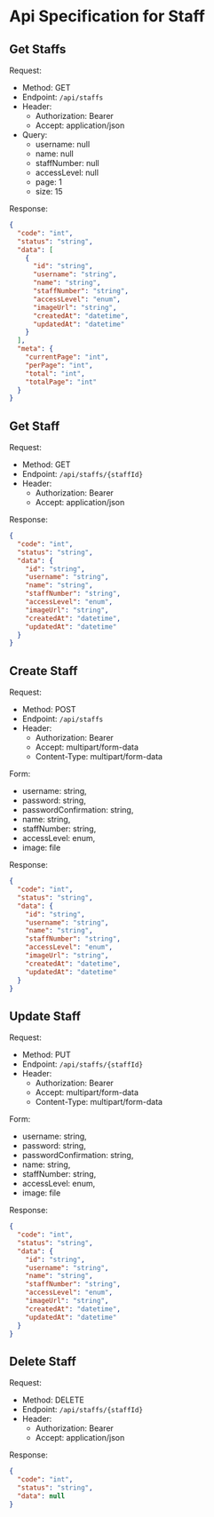 ﻿# Api Specification for Staff

## Get Staffs

Request:

- Method: GET
- Endpoint: `/api/staffs`
- Header:
    - Authorization: Bearer <token>
    - Accept: application/json
- Query:
    - username: null
    - name: null
    - staffNumber: null
    - accessLevel: null
    - page: 1
    - size: 15

Response:

```json
{
  "code": "int",
  "status": "string",
  "data": [
    {
      "id": "string",
      "username": "string",
      "name": "string",
      "staffNumber": "string",
      "accessLevel": "enum",
      "imageUrl": "string",
      "createdAt": "datetime",
      "updatedAt": "datetime"
    }
  ],
  "meta": {
    "currentPage": "int",
    "perPage": "int",
    "total": "int",
    "totalPage": "int"
  }
}
```

## Get Staff

Request:

- Method: GET
- Endpoint: `/api/staffs/{staffId}`
- Header:
    - Authorization: Bearer <token>
    - Accept: application/json

Response:

```json
{
  "code": "int",
  "status": "string",
  "data": {
    "id": "string",
    "username": "string",
    "name": "string",
    "staffNumber": "string",
    "accessLevel": "enum",
    "imageUrl": "string",
    "createdAt": "datetime",
    "updatedAt": "datetime"
  }
}
```

## Create Staff

Request:

- Method: POST
- Endpoint: `/api/staffs`
- Header:
    - Authorization: Bearer <token>
    - Accept: multipart/form-data
    - Content-Type: multipart/form-data

Form:

- username: string,
- password: string,
- passwordConfirmation: string,
- name: string,
- staffNumber: string,
- accessLevel: enum,
- image: file

Response:

```json
{
  "code": "int",
  "status": "string",
  "data": {
    "id": "string",
    "username": "string",
    "name": "string",
    "staffNumber": "string",
    "accessLevel": "enum",
    "imageUrl": "string",
    "createdAt": "datetime",
    "updatedAt": "datetime"
  }
}
```

## Update Staff

Request:

- Method: PUT
- Endpoint: `/api/staffs/{staffId}`
- Header:
    - Authorization: Bearer <token>
    - Accept: multipart/form-data
    - Content-Type: multipart/form-data

Form:

- username: string,
- password: string,
- passwordConfirmation: string,
- name: string,
- staffNumber: string,
- accessLevel: enum,
- image: file

Response:

```json
{
  "code": "int",
  "status": "string",
  "data": {
    "id": "string",
    "username": "string",
    "name": "string",
    "staffNumber": "string",
    "accessLevel": "enum",
    "imageUrl": "string",
    "createdAt": "datetime",
    "updatedAt": "datetime"
  }
}
```

## Delete Staff

Request:

- Method: DELETE
- Endpoint: `/api/staffs/{staffId}`
- Header:
    - Authorization: Bearer <token>
    - Accept: application/json

Response:

```json
{
  "code": "int",
  "status": "string",
  "data": null
}
```
